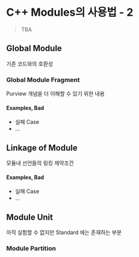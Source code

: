 # C++ Modules의 사용법 - 2

> TBA

## Global Module

기존 코드와의 호환성

### Global Module Fragment

Purview 개념을 더 이해할 수 있기 위한 내용

#### Examples, Bad

* 실패 Case
* ...

## Linkage of Module

모듈내 선언들의 링킹 제약조건

#### Examples, Bad

* 실패 Case
* ...


## Module Unit

아직 실험할 수 없지만 Standard 에는 존재하는 부분

### Module Partition



